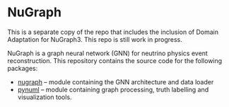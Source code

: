 # NuGraph

This is a separate copy of the repo that includes the inclusion of Domain Adaptation for NuGraph3. This repo is still work in progress.

NuGraph is a graph neural network (GNN) for neutrino physics event reconstruction. This repository contains the source code for the following packages:
- [nugraph](nugraph/README.md) – module containing the GNN architecture and data loader
- [pynuml](pynuml/README.md) – module containing graph processing, truth labelling and visualization tools.
